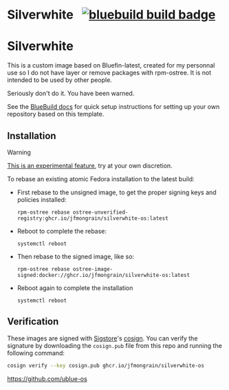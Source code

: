 # Silverwhite &nbsp; [![bluebuild build badge](https://github.com/jfmongrain/silverwhite-os/actions/workflows/build.yml/badge.svg)](https://github.com/jfmongrain/silverwhite-os/actions/workflows/build.yml)

Silverwhite 
===============
This is a custom image based on Bluefin-latest, created for my personnal use so I do not have layer or remove packages with rpm-ostree. It is not intended to be used by other people. 

Seriously don't do it. You have been warned.

See the [BlueBuild docs](https://blue-build.org/how-to/setup/) for quick setup instructions for setting up your own repository based on this template.

## Installation

> [!WARNING]  
> [This is an experimental feature](https://www.fedoraproject.org/wiki/Changes/OstreeNativeContainerStable), try at your own discretion.

To rebase an existing atomic Fedora installation to the latest build:

- First rebase to the unsigned image, to get the proper signing keys and policies installed:
  ```
  rpm-ostree rebase ostree-unverified-registry:ghcr.io/jfmongrain/silverwhite-os:latest
  ```
- Reboot to complete the rebase:
  ```
  systemctl reboot
  ```
- Then rebase to the signed image, like so:
  ```
  rpm-ostree rebase ostree-image-signed:docker://ghcr.io/jfmongrain/silverwhite-os:latest
  ```
- Reboot again to complete the installation
  ```
  systemctl reboot
  ```

## Verification

These images are signed with [Sigstore](https://www.sigstore.dev/)'s [cosign](https://github.com/sigstore/cosign). You can verify the signature by downloading the `cosign.pub` file from this repo and running the following command:

```bash
cosign verify --key cosign.pub ghcr.io/jfmongrain/silverwhite-os
```

https://github.com/ublue-os
